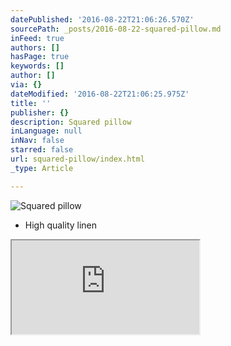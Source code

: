 ```yaml
---
datePublished: '2016-08-22T21:06:26.570Z'
sourcePath: _posts/2016-08-22-squared-pillow.md
inFeed: true
authors: []
hasPage: true
keywords: []
author: []
via: {}
dateModified: '2016-08-22T21:06:25.975Z'
title: ''
publisher: {}
description: Squared pillow
inLanguage: null
inNav: false
starred: false
url: squared-pillow/index.html
_type: Article

---
```

![Squared pillow](https://the-grid-user-content.s3-us-west-2.amazonaws.com/cc0a82ad-e7ed-4125-a614-e75bbb76a549.jpg)

* High quality linen

<iframe src="https://the-grid.github.io/ed-location/?latitude=20&amp;longitude=-35&amp;zoom=8" style=""></iframe>